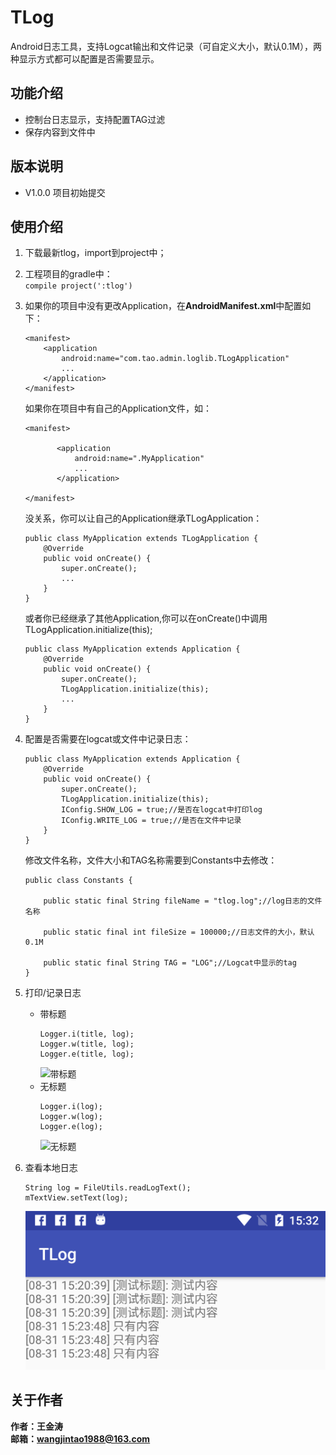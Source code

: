 # TLog
Android日志工具，支持Logcat输出和文件记录（可自定义大小，默认0.1M），两种显示方式都可以配置是否需要显示。
## 功能介绍
* 控制台日志显示，支持配置TAG过滤
* 保存内容到文件中
## 版本说明
* V1.0.0 项目初始提交
## 使用介绍
1. 下载最新tlog，import到project中；
2. 工程项目的gradle中：<br>
    ```compile project(':tlog')```
3. 如果你的项目中没有更改Application，在**AndroidManifest.xml**中配置如下：<br>
    ```
    <manifest>
        <application
            android:name="com.tao.admin.loglib.TLogApplication"
            ...
        </application>
    </manifest>
    ```
    
    如果你在项目中有自己的Application文件，如：<br>
    ```
    <manifest>
       
           <application
               android:name=".MyApplication"
               ...
           </application>
       
    </manifest>
    ```
    没关系，你可以让自己的Application继承TLogApplication：<br>
    ```
    public class MyApplication extends TLogApplication {
        @Override
        public void onCreate() {
            super.onCreate();
            ...
        }
    }
    ```
    或者你已经继承了其他Application,你可以在onCreate()中调用TLogApplication.initialize(this);<br>
    ```
    public class MyApplication extends Application {
        @Override
        public void onCreate() {
            super.onCreate();
            TLogApplication.initialize(this);
            ...
        }
    }
    ```
 4. 配置是否需要在logcat或文件中记录日志：<br>
    ```
    public class MyApplication extends Application {
        @Override
        public void onCreate() {
            super.onCreate();
            TLogApplication.initialize(this);
            IConfig.SHOW_LOG = true;//是否在logcat中打印log
            IConfig.WRITE_LOG = true;//是否在文件中记录
        }
    }
    ```
    修改文件名称，文件大小和TAG名称需要到Constants中去修改：<br>
    ```
    public class Constants {
    
        public static final String fileName = "tlog.log";//log日志的文件名称
    
        public static final int fileSize = 100000;//日志文件的大小，默认0.1M
    
        public static final String TAG = "LOG";//Logcat中显示的tag
    }
    ```
 5. 打印/记录日志
    * 带标题<br>
        ```
        Logger.i(title, log);
        Logger.w(title, log);
        Logger.e(title, log);
        ```
        ![带标题](https://github.com/wangjintao/TLog/blob/master/pictures/pic1.png)
    * 无标题<br>
        ```
        Logger.i(log);
        Logger.w(log);
        Logger.e(log);
        ```
        ![无标题](https://github.com/wangjintao/TLog/blob/master/pictures/pic2.png)
 6. 查看本地日志<br>
    ```
    String log = FileUtils.readLogText();
    mTextView.setText(log);
    ```
    ![本地日志](https://github.com/wangjintao/TLog/blob/master/pictures/pic3.png)
 ## 关于作者
 **作者：王金涛**<br>
 **邮箱：wangjintao1988@163.com**